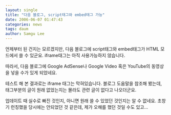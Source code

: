 ```yaml
---
layout: single
title: "다음 블로그, script태그와 embed태그 가능"
date: 2006-06-07 01:47:43
categories: news
tags: daum
author: Samgu Lee
---
```


언제부터 된 건지는 모르겠지만, 다음 블로그에 script태그와 embed태그가 HTML 모드에서 쓸 수 있군요. iframe태그는 아직 사용가능하지 않습니다.

따라서, 다음 블로그에 Google AdSense나 Google Video 혹은 YouTube의 동영상을 넣을 수가 있게 되었네요.

테스트 해 본 결과로는 iframe 태그는 막혀있습니다. 블로그 도움말을 참조해 봤는데, 태그부분의 글이 원래 없었는지는 몰라도 관련 글이 없다고 나오더군요.

업데이트 때 실수로 빠진 것인지, 아니면 원래 쓸 수 있었던 것인지는 알 수 없네요. 초창기 런칭했을 당시에는 안되었던 것 같은데, 제가 오해를 했던 것일 수도 있고...
